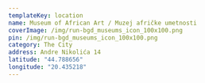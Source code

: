 ```yaml
---
templateKey: location
name: Museum of African Art / Muzej afričke umetnosti
coverImage: /img/run-bgd_museums_icon_100x100.png
pin: /img/run-bgd_museums_icon_100x100.png
category: The City
address: Andre Nikolića 14
latitude: "44.788656"
longitude: "20.435218"
---
```

